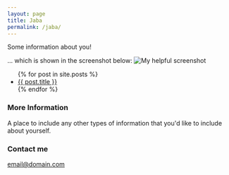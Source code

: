 ```yaml
---
layout: page
title: Jaba
permalink: /jaba/
---
```


Some information about you!

... which is shown in the screenshot below:
![My helpful screenshot]("/assets/IMG_3449.jpg")

<ul>
  {% for post in site.posts %}
    <li>
      <a href="{{ post.url }}">{{ post.title }}</a>
    </li>
  {% endfor %}
</ul>


### More Information

A place to include any other types of information that you'd like to include about yourself.

### Contact me


[email@domain.com](mailto:email@domain.com)

